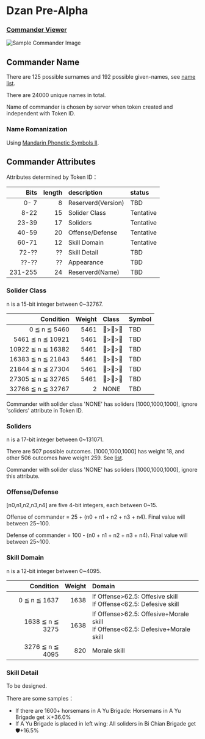 # Dzan Pre-Alpha

### [Commander Viewer](https://ayukawayen.github.io/Dzan/commander.html) ###

![Sample Commander Image](https://images.plurk.com/1vTC0zBuHjRJlqfwdFWSH7.png)

## Commander Name ##

There are 125 possible surnames and 192 possible given-names, see [name list](https://github.com/Ayukawayen/Dzan/blob/Pre-Alpha/%E5%A7%93%E5%90%8D%E5%80%99%E9%81%B8%E7%94%A8%E5%AD%97%E6%B8%85%E5%96%AE.md).

There are 24000 unique names in total.

Name of commander is chosen by server when token created and independent with Token ID.

### Name Romanization ###

Using [Mandarin Phonetic Symbols II](https://en.wikipedia.org/wiki/Mandarin_Phonetic_Symbols_II).


## Commander Attributes ##

Attributes determined by Token ID：

| Bits  | length | description  | status |
| ----: | ---: | :----- | :--- |
|  0- 7 |  8 | Reserverd(Version) | TBD |
|  8-22 | 15 | Solider Class | Tentative |
| 23-39 | 17 | Soliders | Tentative |
| 40-59 | 20 | Offense/Defense | Tentative |
| 60-71 | 12 | Skill Domain | Tentative |
| 72-?? | ?? | Skill Detail | TBD |
| ??-?? | ?? | Appearance | TBD |
| 231-255 | 24 | Reserverd(Name) | TBD |

### Solider Class ###

n is a 15-bit integer between 0~32767.

| Condition           | Weight | Class | Symbol |
| ------------------: | ---: | :---- | :--- |
|     0 ≦ n ≦  5460 | 5461 | 🐴>🔱>🏹 | TBD |
|  5461 ≦ n ≦ 10921 | 5461 | 🐴>🏹>🔱 | TBD |
| 10922 ≦ n ≦ 16382 | 5461 | 🔱>🏹>🐴 | TBD |
| 16383 ≦ n ≦ 21843 | 5461 | 🔱>🐴>🏹 | TBD |
| 21844 ≦ n ≦ 27304 | 5461 | 🏹>🐴>🔱 | TBD |
| 27305 ≦ n ≦ 32765 | 5461 | 🏹>🔱>🐴 | TBD |
| 32766 ≦ n ≦ 32767 |    2 | NONE | TBD |

Commander with solider class 'NONE' has soliders [1000,1000,1000], ignore 'soliders' attribute in Token ID.

### Soliders ###

n is a 17-bit integer between 0~131071.

There are 507 possible outcomes. [1000,1000,1000] has weight 18, and other 506 outcomes have weight 259. See [list](https://github.com/Ayukawayen/Dzan/blob/Pre-Alpha/%E5%85%B5%E7%A8%AE%E9%85%8D%E7%BD%AE%E6%B8%85%E5%96%AE.md).

Commander with solider class 'NONE' has soliders [1000,1000,1000], ignore this attribute.


### Offense/Defense ###

[n0,n1,n2,n3,n4] are five 4-bit integers, each between 0~15.

Offense of commander = 25 + (n0 + n1 + n2 + n3 + n4). Final value will between 25~100.

Defense of commander = 100 - (n0 + n1 + n2 + n3 + n4). Final value will between 25~100.


### Skill Domain ###

n is a 12-bit integer between 0~4095.

| Condition          | Weight | Domain |
| -----------------: | ---: | :---- |
|     0 ≦ n ≦ 1637 | 1638 | If Offense>62.5: Offesive skill<br/>If Offense<62.5: Defesive skill |
|  1638 ≦ n ≦ 3275 | 1638 | If Offense>62.5: Offesive+Morale skill<br/>If Offense<62.5: Defesive+Morale skill |
|  3276 ≦ n ≦ 4095 |  820 | Morale skill |

### Skill Detail ###

To be designed.

There are some samples：

- If there are 1600+ horsemans in A Yu Brigade: Horsemans in A Yu Brigade get ⚔️+36.0%
- If A Yu Brigade is placed in left wing: All soliders in Bi Chian Brigade get 🛡️+16.5%
